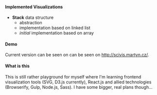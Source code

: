 #### Implemented Visualizations

* **Stack** data structure
  * abstraction
  * implementation based on linked list
  * _initial_ implementation based on array

#### Demo

Current version can be seen on can be seen on http://scivis.martyn.cz/.

#### What is this

This is still rather playground for myself where I'm learning frontend
visualization tools (SVG, D3.js currently), React.js and allied technologies
(Browserify, Gulp, Node.js, Sass). I have some bigger, real plans though...


